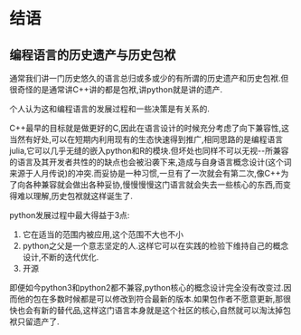 # 结语

## 编程语言的历史遗产与历史包袱

通常我们讲一门历史悠久的语言总归或多或少的有所谓的历史遗产和历史包袱.但很奇怪的是通常讲C++讲的都是包袱,讲python就是讲的遗产.

个人认为这和编程语言的发展过程和一些决策是有关系的.

C++最早的目标就是做更好的C,因此在语言设计的时候充分考虑了向下兼容性,这当然有好处,可以在短期内利用现有的生态快速得到推广,相同思路的是编程语言julia,它可以几乎无缝的嵌入python和R的模块.但坏处也同样不可以无视--所兼容的语言及其开发者共性的的缺点也会被沿袭下来,造成与自身语言概念设计(这个词来源于人月传说)的冲突.而妥协是一种习惯,一旦有了一次就会有第二次,像C++为了向各种兼容就会做出各种妥协,慢慢慢慢这门语言就会失去一些核心的东西,而变得难以理解,历史包袱就这样诞生了.

python发展过程中最大得益于3点:
1. 它在适当的范围内被应用,这个范围不大也不小
2. python之父是一个意志坚定的人.这样它可以在实践的检验下维持自己的概念设计,不断的迭代优化.
3. 开源

即便如今python3和python2都不兼容,python核心的概念设计完全没有改变过.因而他的包在多数时候都是可以修改到符合最新的版本.如果包作者不愿意更新,那很快也会有新的替代品,这样这门语言本身就是这个社区的核心,自然就可以淘汰掉包袱只留遗产了.